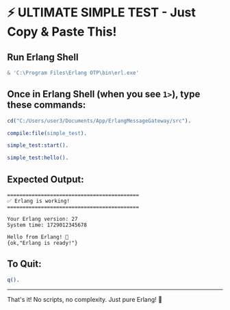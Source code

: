 # ⚡ ULTIMATE SIMPLE TEST - Just Copy & Paste This!

## Run Erlang Shell

```powershell
& 'C:\Program Files\Erlang OTP\bin\erl.exe'
```

## Once in Erlang Shell (when you see `1>`), type these commands:

```erlang
cd("C:/Users/user3/Documents/App/ErlangMessageGateway/src").

compile:file(simple_test).

simple_test:start().

simple_test:hello().
```

## Expected Output:

```
===========================================
✅ Erlang is working!
===========================================

Your Erlang version: 27
System time: 1729012345678

Hello from Erlang! 🚀
{ok,"Erlang is ready!"}
```

## To Quit:

```erlang
q().
```

---

That's it! No scripts, no complexity. Just pure Erlang! 🚀
